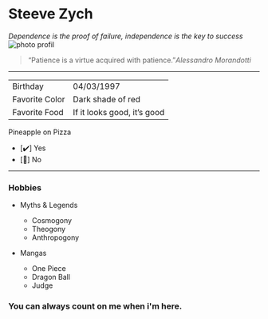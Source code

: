  # Steeve Zych
*Dependence is the proof of failure, independence is the key to success*
![photo profil](https://images.unsplash.com/photo-1565945887714-d5139f4eb0ce?ixlib=rb-4.0.3&ixid=M3wxMjA3fDB8MHxwaG90by1wYWdlfHx8fGVufDB8fHx8fA%3D%3D&auto=format&fit=crop&w=1770&q=80)

> “Patience is a virtue acquired with patience.”*Alessandro Morandotti*
----------
|                |                          |           
|----------------|-------------------------------|
|Birthday| 04/03/1997
|Favorite Color| Dark shade of red
|Favorite Food| If it looks good, it’s good

Pineapple on Pizza

- [:heavy_check_mark:] Yes 
- [:nauseated_face:] No
-----------------
### Hobbies
 * Myths & Legends
    * Cosmogony
    * Theogony
    * Anthropogony

*  Mangas
    * One Piece
    * Dragon Ball
    * Judge

### You can always count on me when i'm here.




